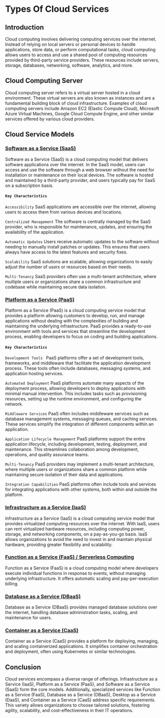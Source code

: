 # Types Of Cloud Services

## Introduction

Cloud computing involves delivering computing services over the internet. Instead of relying on local servers or personal devices to handle applications, store data, or perform computational tasks, cloud computing allows users to access and use a shared pool of computing resources provided by third-party service providers. These resources include servers, storage, databases, networking, software, analytics, and more.

## Cloud Computing Server

Cloud computing server refers to a virtual server hosted in a cloud environment. These virtual servers are also known as instances and are a fundamental building block of cloud infrastructure. 
Examples of cloud computing servers include Amazon EC2 (Elastic Compute Cloud), Microsoft Azure Virtual Machines, Google Cloud Compute Engine, and other similar services offered by various cloud providers.


## Cloud Service Models

### <u> Software as a Service (SaaS) </u>

Software as a Service (SaaS) is a cloud computing model that delivers software applications over the internet. In the SaaS model, users can access and use the software through a web browser without the need for installation or maintenance on their local devices. The software is hosted and maintained by a third-party provider, and users typically pay for SaaS on a subscription basis.

#### ``` Key Characteristics ``` 

``` Accessibility ``` SaaS applications are accessible over the internet, allowing users to access them from various devices and locations.

``` Centralized Management ``` The software is centrally managed by the SaaS provider, who is responsible for maintenance, updates, and ensuring the availability of the application.

``` Automatic Updates ``` Users receive automatic updates to the software without needing to manually install patches or updates. This ensures that users always have access to the latest features and security fixes.

``` Scalability ``` SaaS solutions are scalable, allowing organizations to easily adjust the number of users or resources based on their needs.

``` Multi-Tenancy ``` SaaS providers often use a multi-tenant architecture, where multiple users or organizations share a common infrastructure and codebase while maintaining secure data isolation.

### <u> Platform as a Service (PaaS) </u>

Platform as a Service (PaaS) is a cloud computing service model that provides a platform allowing customers to develop, run, and manage applications without dealing with the complexities of building and maintaining the underlying infrastructure. PaaS provides a ready-to-use environment with tools and services that streamline the development process, enabling developers to focus on coding and building applications.

#### ``` Key Characteristics ```

```Development Tools ``` PaaS platforms offer a set of development tools, frameworks, and middleware that facilitate the application development process. These tools often include databases, messaging systems, and application hosting services.

```Automated Deployment``` PaaS platforms automate many aspects of the deployment process, allowing developers to deploy applications with minimal manual intervention. This includes tasks such as provisioning resources, setting up the runtime environment, and configuring the network.

```Middleware Services``` PaaS often includes middleware services such as database management systems, messaging queues, and caching services. These services simplify the integration of different components within an application.

```Application Lifecycle Management``` PaaS platforms support the entire application lifecycle, including development, testing, deployment, and maintenance. This streamlines collaboration among development, operations, and quality assurance teams.

```Multi-Tenancy``` PaaS providers may implement a multi-tenant architecture, where multiple users or organizations share a common platform while maintaining secure isolation of their data and applications.

```Integration Capabilities``` PaaS platforms often include tools and services for integrating applications with other systems, both within and outside the platform.

### <u> Infrastructure as a Service (IaaS) </u>

Infrastructure as a Service (IaaS) is a cloud computing service model that provides virtualized computing resources over the internet. With IaaS, users can rent virtualized hardware resources, including computing power, storage, and networking components, on a pay-as-you-go basis. IaaS allows organizations to avoid the need to invest in and maintain physical hardware, providing greater flexibility and scalability.

### <u> Function as a Service (FaaS) / Serverless Computing </u>


Function as a Service (FaaS) is a cloud computing model where developers execute individual functions in response to events, without managing underlying infrastructure. It offers automatic scaling and pay-per-execution billing.

### <u> Database as a Service (DBaaS) </u>


Database as a Service (DBaaS) provides managed database solutions over the internet, handling database administration tasks, scaling, and maintenance for users.

### <u> Container as a Service (CaaS) </u>


Container as a Service (CaaS) provides a platform for deploying, managing, and scaling containerized applications. It simplifies container orchestration and deployment, often using Kubernetes or similar technologies.


## Conclusion

Cloud services encompass a diverse range of offerings. Infrastructure as a Service (IaaS), Platform as a Service (PaaS), and Software as a Service (SaaS) form the core models. Additionally, specialized services like Function as a Service (FaaS), Database as a Service (DBaaS), Desktop as a Service (DaaS), and Container as a Service (CaaS) address specific requirements. This variety allows organizations to choose tailored solutions, fostering agility, scalability, and cost-effectiveness in their IT operations.








